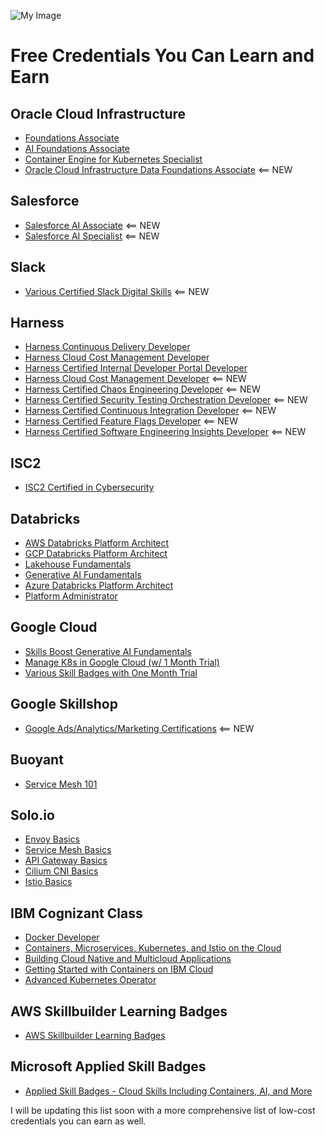 ![My Image](https://as2.ftcdn.net/v2/jpg/02/75/03/59/1000_F_275035961_0Gu3DoUS6b5HjT1Wxg7t0vJky60Rt0gj.jpg)

# Free Credentials You Can Learn and Earn

## Oracle Cloud Infrastructure
- [Foundations Associate](https://education.oracle.com/oracle-cloud-infrastructure-2023-foundations-associate/pexam_1Z0-1085-24)
- [AI Foundations Associate](https://education.oracle.com/oracle-cloud-infrastructure-2024-ai-foundations-associate/pexam_1Z0-1122-24)
- [Container Engine for Kubernetes Specialist](https://blogs.oracle.com/oracleuniversity/post/announcing-the-2024-oci-container-engine-for-kubernetes-specialist-course)
- [Oracle Cloud Infrastructure Data Foundations Associate](https://mylearn.oracle.com/ou/learning-path/become-an-oracle-cloud-infrastructure-data-foundations-associate-2024/140339) <== NEW

## Salesforce
- [Salesforce AI Associate](https://trailhead.salesforce.com/en/credentials/aiassociate) <== NEW
- [Salesforce AI Specialist](https://trailhead.salesforce.com/en/credentials/aispecialist) <== NEW

## Slack
- [Various Certified Slack Digital Skills](https://www.slackcertified.com/page/slack-skills) <== NEW

## Harness
- [Harness Continuous Delivery Developer](https://university-registration.harness.io/certified-continuous-delivery-developer)
- [Harness Cloud Cost Management Developer](https://university-registration.harness.io/cloud-cost-management-developer)
- [Harness Certified Internal Developer Portal Developer](https://university-registration.harness.io/certified-internal-developer-portal-developer)
- [Harness Cloud Cost Management Developer](https://university-registration.harness.io/cloud-cost-management-developer) <== NEW
- [Harness Certified Chaos Engineering Developer](https://university-registration.harness.io/chaos-engineering-developer) <== NEW
- [Harness Certified Security Testing Orchestration Developer](https://university-registration.harness.io/security-testing-orchestration-developer) <== NEW
- [Harness Certified Continuous Integration Developer](https://university-registration.harness.io/certified-continuous-integration-developer) <== NEW
- [Harness Certified Feature Flags Developer](https://university-registration.harness.io/feature-flags-developer) <== NEW
- [Harness Certified Software Engineering Insights Developer](https://university-registration.harness.io/certified-software-engineering-insights-developer) <== NEW


## ISC2
- [ISC2 Certified in Cybersecurity](https://www.isc2.org/certifications/cc)

## Databricks
- [AWS Databricks Platform Architect](https://www.databricks.com/learn/training/certification)
- [GCP Databricks Platform Architect](https://www.databricks.com/learn/training/certification)
- [Lakehouse Fundamentals](https://www.databricks.com/learn/training/certification)
- [Generative AI Fundamentals](https://www.databricks.com/learn/training/certification)
- [Azure Databricks Platform Architect](https://www.databricks.com/learn/training/certification)
- [Platform Administrator](https://www.databricks.com/learn/training/certification)

## Google Cloud
- [Skills Boost Generative AI Fundamentals](https://www.cloudskillsboost.google/paths/118)
- [Manage K8s in Google Cloud (w/ 1 Month Trial)](https://www.cloudskillsboost.google/course_templates/783)
- [Various Skill Badges with One Month Trial](https://www.cloudskillsboost.google/)

## Google Skillshop
- [Google Ads/Analytics/Marketing Certifications](https://skillshop.docebosaas.com/learn/signin) <== NEW

## Buoyant
- [Service Mesh 101](https://buoyant.io/courses/service-mesh-101)

## Solo.io
- [Envoy Basics](https://academy.solo.io/learn/courses/81/envoy-basics)
- [Service Mesh Basics](https://academy.solo.io/learn/courses/80/service-mesh-basics)
- [API Gateway Basics](https://academy.solo.io/learn/courses/79/api-gateway-basics)
- [Cilium CNI Basics](https://academy.solo.io/learn/courses/78/cilium-cni-basics)
- [Istio Basics](https://academy.solo.io/learn/courses/77/istio-basics)

## IBM Cognizant Class
- [Docker Developer](https://cognitiveclass.ai/badges/docker-essentials)
- [Containers, Microservices, Kubernetes, and Istio on the Cloud](https://cognitiveclass.ai/learn/containers-k8s-and-istio-on-ibm-cloud)
- [Building Cloud Native and Multicloud Applications](https://cognitiveclass.ai/badges/building-cloud-native-and-multicloud-applications)
- [Getting Started with Containers on IBM Cloud](https://cognitiveclass.ai/badges/getting-started-with-containers-on-ibm-cloud)
- [Advanced Kubernetes Operator](https://cognitiveclass.ai/badges/advanced-kubernetes-operator)

## AWS Skillbuilder Learning Badges
- [AWS Skillbuilder Learning Badges](https://aws.amazon.com/training/badges/)

## Microsoft Applied Skill Badges
- [Applied Skill Badges - Cloud Skills Including Containers, AI, and More](https://learn.microsoft.com/en-us/credentials/browse/?credential_types=applied%20skills)



I will be updating this list soon with a more comprehensive list of low-cost credentials you can earn as well.
